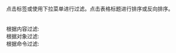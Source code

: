 ---
---
<script language="JavaScript">
var dropDownsPopulated = false;
$( document ).ready(function() {
  // When the document loads, get the metadata JSON, and kick off tbl render
  $.get("/metadata.txt", function(data, status) {
    metadata = $.parseJSON(data);
    metadata.pages.sort(dynamicSort("t"));
    mainLogic()
    $(window).bind( 'hashchange', function(e) {
      mainLogic();
    });
  });
});
function mainLogic()
{
  // If there's a tag filter, change the table/drop down output
  if (!dropDownsPopulated) populateDropdowns();
  var tag=window.location.hash.replace("#","");
  if(tag) {
    tag = $.trim(tag);
    for (i=0;i<tagName.length;i++) {
      querystringTag = tagName[i] + "=";
      if (tag.indexOf(querystringTag) > -1)
      {
        console.log("in mainLog: querystringTag of " + querystringTag + " matches tag of " + tag);
        tag = tag.replace(querystringTag,"");
        selectDropDown(tagName[i],tag);
        topicsFilter(tagName[i],tag,"output");
      }
    }
  } else {
    currentTopics = metadata.pages;
  }
  renderTable(currentTopics,"output");

}
function populateDropdowns()
{
  // Keeping mainLogic() brief by functionizing the initialization of the
  // drop-down filter boxes

  for(i=0;i<metadata.pages.length;i++)
  {
    var metadataArrays = [metadata.pages[i].cr,metadata.pages[i].or,metadata.pages[i].mr];
    for(j=0;j<metadataArrays.length;j++)
    {
      if (metadataArrays[j]) {
        for (k=0;k<metadataArrays[j].length;k++) {
          if (typeof storedTagsArrays[j] == 'undefined') storedTagsArrays[j] = new Array();
          storedTagsArrays[j][metadataArrays[j][k][tagName[j]]] = true;
          // ^ conceptList[metadata.pages[i].cr[k].concept] = true; (if rolling through concepts)
          // ^ conceptList['container'] = true; (ultimate result)
          // ^ objectList[metadata.pages[i].or[k].object] = true; (if rolling through objects)
          // ^ objectList['restartPolicy'] = true; (ultimate result)
        }
      }
    }
  }
  var output = new Array();
  for(i=0;i<tagName.length;i++)
  {
    // Phew! All tags in conceptList, objectList, and commandList!
    // Loop through them and populate those drop-downs through html() injection
    output = [];
    output.push("<select id='" + tagName[i] + "' onchange='dropFilter(this)'>");
    output.push("<option>---</option>");
    Object.keys(storedTagsArrays[i]).sort().forEach(function (key) {
      output.push("<option>" + key + "</option>");
    });
    output.push("</select>")
    $(dropDowns[i]).html(output.join(""));
  }
  dropDownsPopulated = true;
}
function dropFilter(srcobj)
{
  // process the change of a drop-down value
  // the ID of the drop down is either command, object, or concept
  // these exact values are what topicsFilter() expects, plus a filter val
  // which we get from .text() of :selected
  console.log("dropFilter:" + $(srcobj).attr('id') + ":" + $(srcobj).find(":selected").text());
  topicsFilter($(srcobj).attr('id').replace("#",""),$(srcobj).find(":selected").text(),"output");
  for(i=0;i<tagName.length;i++)
  {
    if($(srcobj).attr('id')!=tagName[i]) selectDropDown(tagName[i],"---");
  }
}
function selectDropDown(type,tag)
{
  // change drop-down selection w/o filtering
  $("#" + type).val(tag);
}
</script>
<style>
#filters select{
  font-size: 14px;
  border: 1px #000 solid;
}
#filters {
  padding-top: 20px;
}
</style>

<!--
Click tags or use the drop downs to filter. Click table headers to sort or reverse sort.
-->
点击标签或使用下拉菜单进行过滤。点击表格标题进行排序或反向排序。

<p id="filters">
<!--
Filter by Concept: <span id="conceptFilter" /><br/>
Filter by Object: <span id="objectFilter" /><br/>
Filter by Command: <span id="commandFilter" />
-->
根据内容过滤: <span id="conceptFilter" /><br/>
根据对象过滤: <span id="objectFilter" /><br/>
根据命令过滤: <span id="commandFilter" />
</p>

<div id="output" />

